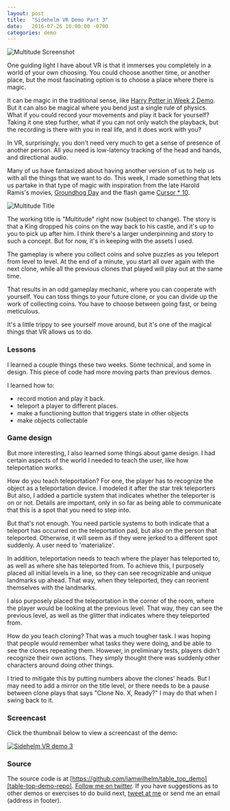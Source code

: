 ```yaml
---
layout: post
title:  "Sidehelm VR Demo Part 3"
date:   2016-07-26 10:00:00 -0700
categories: demo
---
```


![Multitude Screenshot][multitude-screenshot]

One guiding light I have about VR is that it immerses you completely in a world
of your own choosing. You could choose another time, or another place, but
the most fascinating option is to choose a place where there is magic.

It can be magic in the traditional sense, like
[Harry Potter in Week 2 Demo][demo-2]. But it can also be magical where you
bend just a single rule of physics. What if you could record your movements
and play it back for yourself? Taking it one step further, what if you can
not only watch the playback, but the recording is there with you in real
life, and it does work with you?

In VR, surprisingly, you don't need very much to get a sense of presence
of another person. All you need is low-latency tracking of the head and
hands, and directional audio.

Many of us have fantasized about having another version of us to help us
with all the things that we want to do. This week, I made something that
lets us partake in that type of magic with inspiration from the late Harold
Ramis's movies, [Groundhog Day][groundhog-day] and the flash game
[Cursor * 10][cursor*10].

![Multitude Title][multitude-title]

The working title is "Multitude" right now (subject to change). The story is
that a King dropped his coins on the way back to his castle, and it's up to
you to pick up after him. I think there's a larger underpinning and story
to such a concept. But for now, it's in keeping with the assets I used.

The gameplay is where you collect coins and solve puzzles as you teleport
from level to level. At the end of a minute, you start all over again with
the next clone, while all the previous clones that played will play out at
the same time.

That results in an odd gameplay mechanic, where you can cooperate with
yourself. You can toss things to your future clone, or you can divide up the
work of collecting coins. You have to choose between going fast, or being
meticulous.

It's a little trippy to see yourself move around, but it's one of the magical
things that VR allows us to do.

### Lessons

I learned a couple things these two weeks. Some technical, and some in design.
This piece of code had more moving parts than previous demos.

I learned how to:

- record motion and play it back.
- teleport a player to different places.
- make a functioning button that triggers state in other objects
- make objects collectable

### Game design

But more interesting, I also learned some things about game design. I had
certain aspects of the world I needed to teach the user, like how teleportation
works.

How do you teach teleportation? For one, the player has to recognize the
object as a teleportation device. I modeled it after the star trek teleporters
But also, I added a particle system that indicates whether the teleporter is
on or not. Details are important, only in so far as being able to communicate
that this is a spot that you need to step into.

But that's not enough. You need particle systems to both indicate that a
teleport has occurred on the teleportation pad, but also on the person that
teleported. Otherwise, it will seem as if they were jerked to a different
spot suddenly. A user need to 'materialize'.

In addition, teleportation needs to teach where the player has teleported
to, as well as where she has teleported from. To achieve this, I purposely
placed all initial levels in a line, so they can see recognizable and
unique landmarks up ahead. That way, when they teleported, they can reorient
themselves with the landmarks.

I also purposely placed the teleportation in the corner of the room, where the
player would be looking at the previous level. That way, they can see the
previous level, as well as the glitter that indicates where they teleported
from.

How do you teach cloning? That was a much tougher task. I was hoping that
people would remember what tasks they were doing, and be able to see the
clones repeating them. However, in preliminary tests, players didn't recognize
their own actions. They simply thought there was suddenly other characters
around doing other things.

I tried to mitigate this by putting numbers above the clones' heads. But I
may need to add a mirror on the title level, or there needs to be a pause
between clone plays that says "Clone No. X, Ready?" I may do that when
I swing back to it.

### Screencast

Click the thumbnail below to view a screencast of the demo:

[![Sidehelm VR demo 3](https://img.youtube.com/vi/asdf/0.jpg)](https://www.youtube.com/watch?v=asdf "Sidehelm VR demo 3")

### Source

The source code is at [https://github.com/iamwilhelm/table_top_demo][table-top-demo-repo].
[Follow me on twitter](https://twitter.com/iamwil). If you have suggestions as
to other demos or exercises to do build next, [tweet at me](https://twitter.com/intent/tweet?text=@iamwil%20)
or send me an email (address in footer).

[groundhog-day]: http://www.rogerebert.com/reviews/great-movie-groundhog-day-1993
[cursor*10]: http://jayisgames.com/games/cursor-10/
[demo-2]: https://iamwilhelm.github.io/blog.sidehelm.com/demo/2016/07/10/sidehelm-vr-demo-part-2.html
[multitude-screenshot]: {{site.url}}/assets/images/multitude_screenshot.jpg
[multitude-title]: {{site.url}}/assets/images/multitude_title.jpg

[table-top-demo-repo]: https://github.com/iamwilhelm/table_top_demo
